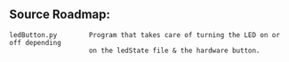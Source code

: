 Source Roadmap:
---------------
```
ledButton.py        Program that takes care of turning the LED on or off depending
                    on the ledState file & the hardware button.
```
